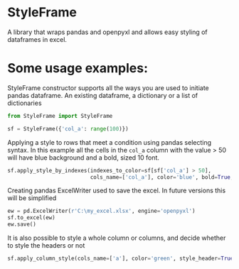 # StyleFrame
A library that wraps pandas and openpyxl and allows easy styling of dataframes in excel.

# Some usage examples:
StyleFrame constructor supports all the ways you are used to initiate pandas dataframe.
An existing dataframe, a dictionary or a list of dictionaries
```python
from StyleFrame import StyleFrame

sf = StyleFrame({'col_a': range(100)})
```

Applying a style to rows that meet a condition using pandas selecting syntax.
In this example all the cells in the `col_a` column with the value > 50 will have
blue background and a bold, sized 10 font.
```python
sf.apply_style_by_indexes(indexes_to_color=sf[sf['col_a'] > 50],
                          cols_name=['col_a'], color='blue', bold=True, size=10)
```

Creating pandas ExcelWriter used to save the excel. In future versions this will be simplified
```python
ew = pd.ExcelWriter(r'C:\my_excel.xlsx', engine='openpyxl')
sf.to_excel(ew)
ew.save()
```

It is also possible to style a whole column or columns, and decide whether to style the headers or not
```python
sf.apply_column_style(cols_name=['a'], color='green', style_header=True)
```
